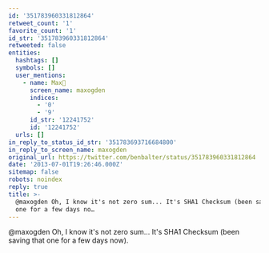 ```yaml
---
id: '351783960331812864'
retweet_count: '1'
favorite_count: '1'
id_str: '351783960331812864'
retweeted: false
entities:
  hashtags: []
  symbols: []
  user_mentions:
    - name: Max🦋
      screen_name: maxogden
      indices:
        - '0'
        - '9'
      id_str: '12241752'
      id: '12241752'
  urls: []
in_reply_to_status_id_str: '351783693716684800'
in_reply_to_screen_name: maxogden
original_url: https://twitter.com/benbalter/status/351783960331812864
date: '2013-07-01T19:26:46.000Z'
sitemap: false
robots: noindex
reply: true
title: >-
  @maxogden Oh, I know it's not zero sum... It's SHA1 Checksum (been saving that
  one for a few days no…
---
```


@maxogden Oh, I know it's not zero sum... It's SHA1 Checksum (been saving that one for a few days now).